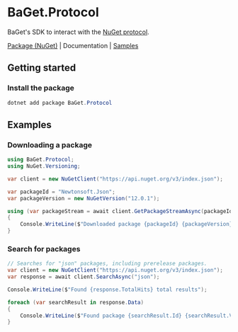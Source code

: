 # BaGet.Protocol

BaGet's SDK to interact with the [NuGet protocol](https://docs.microsoft.com/en-us/nuget/api/overview).

[Package (NuGet)](https://www.nuget.org/packages/BaGet.Protocol) | Documentation | [Samples](https://github.com/loic-sharma/BaGet/tree/master/samples)

## Getting started

### Install the package

```powershell
dotnet add package BaGet.Protocol
```

## Examples

### Downloading a package

```csharp
using BaGet.Protocol;
using NuGet.Versioning;

var client = new NuGetClient("https://api.nuget.org/v3/index.json");

var packageId = "Newtonsoft.Json";
var packageVersion = new NuGetVersion("12.0.1");

using (var packageStream = await client.GetPackageStreamAsync(packageId, packageVersion))
{
    Console.WriteLine($"Downloaded package {packageId} {packageVersion}");
}
```

### Search for packages

```csharp
// Searches for "json" packages, including prerelease packages.
var client = new NuGetClient("https://api.nuget.org/v3/index.json");
var response = await client.SearchAsync("json");

Console.WriteLine($"Found {response.TotalHits} total results");

foreach (var searchResult in response.Data)
{
    Console.WriteLine($"Found package {searchResult.Id} {searchResult.Version}");
}
```
